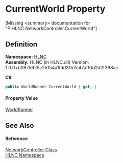 # CurrentWorld Property


\[Missing &lt;summary&gt; documentation for "P:HLNC.NetworkController.CurrentWorld"\]



## Definition
**Namespace:** <a href="N_HLNC">HLNC</a>  
**Assembly:** HLNC (in HLNC.dll) Version: 1.0.0+b0975625c25154a1fdd31b2c47aff0d2d2f398ac

**C#**
``` C#
public WorldRunner CurrentWorld { get; }
```



#### Property Value
<a href="T_HLNC_WorldRunner">WorldRunner</a>

## See Also


#### Reference
<a href="T_HLNC_NetworkController">NetworkController Class</a>  
<a href="N_HLNC">HLNC Namespace</a>  
